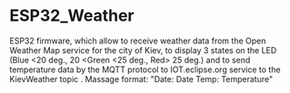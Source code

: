 # ESP32_Weather
ESP32 firmware, which allow to receive weather data from the Open Weather Map service for the city of Kiev, to display 3 states on the LED (Blue &lt;20 deg., 20 &lt;Green &lt;25 deg., Red> 25 deg.) and to send temperature data by the MQTT protocol to IOT.eclipse.org service to the KievWeather topic . Massage format: "Date: Date Temp: Temperature"
